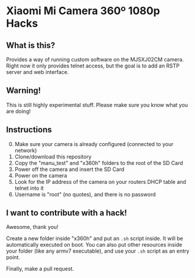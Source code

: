 # Xiaomi Mi Camera 360º 1080p Hacks

## What is this?
Provides a way of running custom software on the MJSXJ02CM camera.
Right now it only provides telnet access, but the goal is to add an RSTP server and web interface.

## Warning!
This is still highly experimental stuff. Please make sure you know what you are doing!

## Instructions
0. Make sure your camera is already configured (connected to your network)
1. Clone/download this repository
2. Copy the "manu_test" and "x360h" folders to the root of the SD Card
3. Power off the camera and insert the SD Card
4. Power on the camera
5. Look for the IP address of the camera on your routers DHCP table and telnet into it
6. Username is "root" (no quotes), and there is no password

## I want to contribute with a hack!
Awesome, thank you!

Create a new folder inside "x360h" and put an `.sh` script inside. It will be automatically executed on boot. You can also put other resources inside your folder (like any armv7 executable), and use your `.sh` script as an entry point.

Finally, make a pull request.